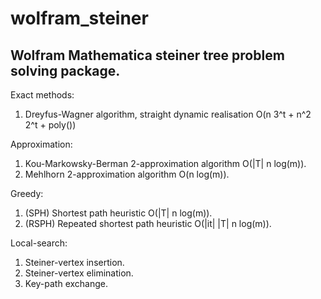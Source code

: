 # wolfram_steiner
## Wolfram Mathematica steiner tree problem solving package.

Exact methods:
1. Dreyfus-Wagner algorithm, straight dynamic realisation O(n 3^t + n^2 2^t + poly())

Approximation:
1. Kou-Markowsky-Berman 2-approximation algorithm O(|T| n log(m)).
2. Mehlhorn 2-approximation algorithm O(n log(m)).

Greedy:
1. (SPH) Shortest path heuristic O(|T| n log(m)).
2. (RSPH) Repeated shortest path heuristic O(|it| |T| n log(m)).

Local-search:
1. Steiner-vertex insertion.
2. Steiner-vertex elimination.
3. Key-path exchange.